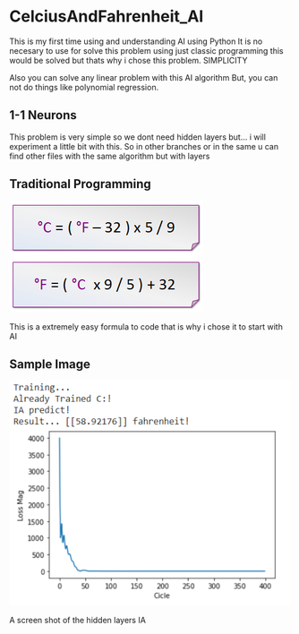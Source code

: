 # CelciusAndFahrenheit_AI
This is my first time using and understanding AI using Python
It is no necesary to use for solve this problem using just classic programming this would be solved but thats why i chose this problem. SIMPLICITY

Also you can solve any linear problem with this AI algorithm
But, you can not do things like polynomial regression. 

## 1-1 Neurons
This problem is very simple so we dont need hidden layers but... i will experiment a little bit with this.
So in other branches or in the same u can find other files with the same algorithm but with layers

## Traditional Programming

![](img/formulas.png)

This is a extremely easy formula to code that is why i chose it to start with AI

## Sample Image

![](img/sample.png)

A screen shot of the hidden layers IA 
